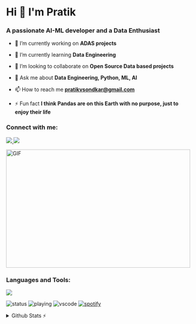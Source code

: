 <h1 align="left">Hi 👋 I'm Pratik</h1>
<h3 align="left">A passionate AI-ML developer and a Data Enthusiast</h3>

- 🔭 I’m currently working on **ADAS projects**

- 🌱 I’m currently learning **Data Engineering**

- 👯 I’m looking to collaborate on **Open Source Data based projects**

- 💬 Ask me about **Data Engineering, Python, ML, AI**

- 📫 How to reach me **pratikvsondkar@gmail.com**

- ⚡ Fun fact **I think Pandas are on this Earth with no purpose, just to enjoy their life**

<h3>Connect with me:</h3>
<p>
  <a href="https://www.linkedin.com/in/pratik-sondkar-35bb2b112/">
    <img src="https://skillicons.dev/icons?i=linkedin&perline=3" />
  </a>
  <a href="https://github.com/pratiksondkar">
    <img src="https://skillicons.dev/icons?i=github&perline=3" />
  </a>
</p>
<img align="center" alt="GIF" src="https://github.com/abhisheknaiidu/abhisheknaiidu/blob/master/code.gif?raw=true" width="500" height="320" />


<h3 align="left">Languages and Tools:</h3>
<p align="left">
  <a href="https://skillicons.dev">
    <img src="https://skillicons.dev/icons?i=python,c,cpp,html,css,opencv,sklearn,tensorflow,pytorch,mongodb,mysql,postgres,gcp,heroku,flask,bootstrap,vscode,eclipse,pycharm,linux,git,arduino,raspberrypi,anaconda&perline=10" />
  </a>
</p>

![status](https://nocache.advaith.workers.dev?url=https://img.shields.io/endpoint?url=https://dev.discordprofiles.me/api/badge/status/276544649148235776?simple=true)
![playing](https://nocache.advaith.workers.dev?url=https://img.shields.io/endpoint?url=https://dev.discordprofiles.me/api/badge/playing/276544649148235776)
![vscode](https://nocache.advaith.workers.dev?url=https://img.shields.io/endpoint?url=https://dev.discordprofiles.me/api/badge/vscode/276544649148235776)
[![spotify](https://nocache.advaith.workers.dev?url=https://img.shields.io/endpoint?url=https://dev.discordprofiles.me/api/badge/spotify/276544649148235776)](https://dev.discordprofiles.me/openspotify/276544649148235776)
<details>
<summary>Github Stats ⚡</summary>
<p><img align="left" src="https://github-readme-stats.vercel.app/api/top-langs?username=pratiksondkar&show_icons=true&locale=en&layout=compact" alt="pratiksondkar" /></p>

<p>&nbsp;<img align="center" src="https://github-readme-stats.vercel.app/api?username=pratiksondkar&show_icons=true&locale=en&layout=compact" alt="pratiksondkar" /></p>

<p><img align="center" src="https://github-readme-streak-stats.herokuapp.com/?user=pratiksondkar&" alt="pratiksondkar&layout=compact" /></p>
</details>



